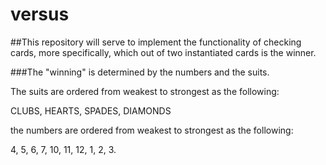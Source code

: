 # versus


 ##This repository will serve to implement the functionality of checking cards, more specifically, which out of two instantiated cards is 
 the winner.

 ###The "winning" is determined by the numbers and the suits.

 The suits are ordered from weakest to strongest as the following:

CLUBS, HEARTS, SPADES, DIAMONDS

the numbers are ordered from weakest to strongest as the following:

4, 5, 6, 7, 10, 11, 12, 1, 2, 3.
